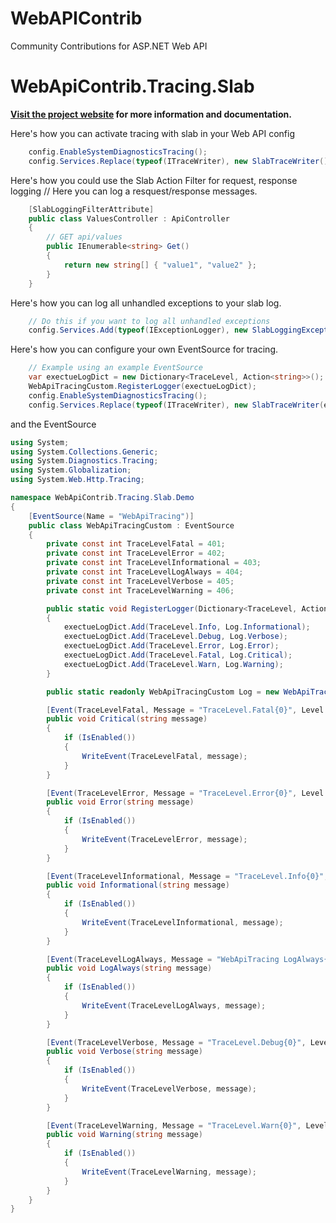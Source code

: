 WebAPIContrib
=============

Community Contributions for ASP.NET Web API

WebApiContrib.Tracing.Slab
=============================

**[Visit the project website][project-website] for more information and documentation.**

[project-website]: http://damienbod.wordpress.com/2014/04/10/web-api-tracing-with-slab-and-elasticsearch/

Here's how you can activate tracing with slab in your Web API config

```csharp
	config.EnableSystemDiagnosticsTracing();
    config.Services.Replace(typeof(ITraceWriter), new SlabTraceWriter());
```

Here's how you could use the Slab Action Filter for request, response logging
  // Here you can log a resquest/response  messages.
 

```csharp
    [SlabLoggingFilterAttribute]
    public class ValuesController : ApiController
    {
        // GET api/values
        public IEnumerable<string> Get()
        {
            return new string[] { "value1", "value2" };
        }
    }

```

Here's how you can log all unhandled exceptions to your slab log.

```csharp
    // Do this if you want to log all unhandled exceptions
    config.Services.Add(typeof(IExceptionLogger), new SlabLoggingExceptionLogger());
```

Here's how you can configure your own EventSource for tracing.

```csharp
	// Example using an example EventSource
    var exectueLogDict = new Dictionary<TraceLevel, Action<string>>();
    WebApiTracingCustom.RegisterLogger(exectueLogDict);
    config.EnableSystemDiagnosticsTracing();
    config.Services.Replace(typeof(ITraceWriter), new SlabTraceWriter(exectueLogDict));
```

and the EventSource

```csharp
using System;
using System.Collections.Generic;
using System.Diagnostics.Tracing;
using System.Globalization;
using System.Web.Http.Tracing;

namespace WebApiContrib.Tracing.Slab.Demo
{
    [EventSource(Name = "WebApiTracing")]
    public class WebApiTracingCustom : EventSource
    {
        private const int TraceLevelFatal = 401;
        private const int TraceLevelError = 402;
        private const int TraceLevelInformational = 403;
        private const int TraceLevelLogAlways = 404;
        private const int TraceLevelVerbose = 405;
        private const int TraceLevelWarning = 406;

        public static void RegisterLogger(Dictionary<TraceLevel, Action<string>> exectueLogDict)
        {
            exectueLogDict.Add(TraceLevel.Info, Log.Informational);
            exectueLogDict.Add(TraceLevel.Debug, Log.Verbose);
            exectueLogDict.Add(TraceLevel.Error, Log.Error);
            exectueLogDict.Add(TraceLevel.Fatal, Log.Critical);
            exectueLogDict.Add(TraceLevel.Warn, Log.Warning);
        }

        public static readonly WebApiTracingCustom Log = new WebApiTracingCustom();

        [Event(TraceLevelFatal, Message = "TraceLevel.Fatal{0}", Level = EventLevel.Critical)]
        public void Critical(string message)
        {
            if (IsEnabled())
            {
                WriteEvent(TraceLevelFatal, message);
            }          
        }

        [Event(TraceLevelError, Message = "TraceLevel.Error{0}", Level = EventLevel.Error)]
        public void Error(string message)
        {
            if (IsEnabled())
            {
                WriteEvent(TraceLevelError, message);
            }
        }

        [Event(TraceLevelInformational, Message = "TraceLevel.Info{0}", Level = EventLevel.Informational)]
        public void Informational(string message)
        {
            if (IsEnabled())
            {
                WriteEvent(TraceLevelInformational, message);
            }
        }

        [Event(TraceLevelLogAlways, Message = "WebApiTracing LogAlways{0}", Level = EventLevel.LogAlways)]
        public void LogAlways(string message)
        {
            if (IsEnabled())
            {
                WriteEvent(TraceLevelLogAlways, message);
            }
        }

        [Event(TraceLevelVerbose, Message = "TraceLevel.Debug{0}", Level = EventLevel.Verbose)]
        public void Verbose(string message)
        {
            if (IsEnabled())
            {
                WriteEvent(TraceLevelVerbose, message);
            }
        }

        [Event(TraceLevelWarning, Message = "TraceLevel.Warn{0}", Level = EventLevel.Warning)]
        public void Warning(string message)
        {
            if (IsEnabled())
            {
                WriteEvent(TraceLevelWarning, message);
            }
        }
    }
}

```